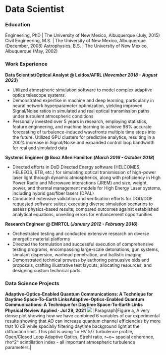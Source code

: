 # Data Scientist

### Education 
Engineering, PhD | The University of New Mexico, Albuquerque (July, 2015)
Civil Engineering, M.S. | The University of New Mexico, Albuquerque (December, 2008)
Astrophysics, B.S. | The University of New Mexico, Albuquerque (May, 2002)

### Work Experience
**Data Scientist/Optical Analyst @ Leidos/AFRL (_November 2018 - August 2023_)**
- Utilized atmospheric simulation software to model complex adaptive optics telescope systems.
- Demonstrated expertise in machine and deep learning, particularly in neural network hyperparameter optimization, yielding improved Signal/Noise ratios in simulated and real optical transmission paths under turbulent atmospheric conditions
- Personally invested over 5 years in research, employing statistics, feature engineering, and machine learning to achieve 98% accurate forecasting of turbulence-induced wavefronts multiple time steps into the future. Utilized GPU clusters for predictive analytics, resulting in a 200% increase in Signal/Noise and expanded control loop bandwidth for real and simulated data

**Systems Engineer @ Booz Allen Hamilton (_March 2016 - October 2018_)**
- Directed efforts in DoD Directed Energy software (HELCOMES, HELEEOS, ETB, etc.) for simulating optical transmission of high-power laser light through dynamic atmospherics, along with proficiency in High Power Radio and Microwave interactions (JREM) and size, weight, power, and thermal management models for High Energy Laser systems, including hybrid gas/fiber lasers (DPAL)
- Conducted extensive validation and verification efforts for DOD/DOE requested software suites, executing diverse simulation scenarios to assess physics-based results; compared outcomes against established analytical equations, unveiling errors for enhancement opportunities

**Research Engineer @ EMRTCL (_January 2012 - February 2016_)**
- Orchestrated testing and conducted extensive research on diverse energetic material platforms
- Directed the formulation and successful execution of comprehensive testing programs, encompassing large-scale detonations, gun systems, simulant dispersion, warhead penetration, and ballistic imaging
- Demonstrated technical prowess by authoring persuasive bids and proposals, crafting illustrative test layouts, allocating resources, and designing custom technical parts

### Data Science Projects

**Adaptive-Optics-Enabled Quantum Communications: A Technique for Daytime Space-To-Earth LinksAdaptive-Optics-Enabled Quantum Communications: A Technique for Daytime Space-To-Earth Links
Physical Review Applied · Jul 29, 2021**
![](https://github.com/mark96harris/mark96harris.github.io/assets/126911211/716d490a-cf41-49a3-a0f6-05910c2e3642)
|Paragraph|Figure a, A very dense plot showing how we have combined 6 variables of our experimental results showing that AO can increase quantum channel efficiencies by more that 10 dB while spacially filtering daytime background light at the diffraction limit.  This plot is using 1 x HV 5/7 turbulence profile, Open/Closed Loop Adaptive Optics, Strehl ratio, r~o~ spacial coherence, rho^2^ scintillation index - all important atmospheric turbulence parameters.|

